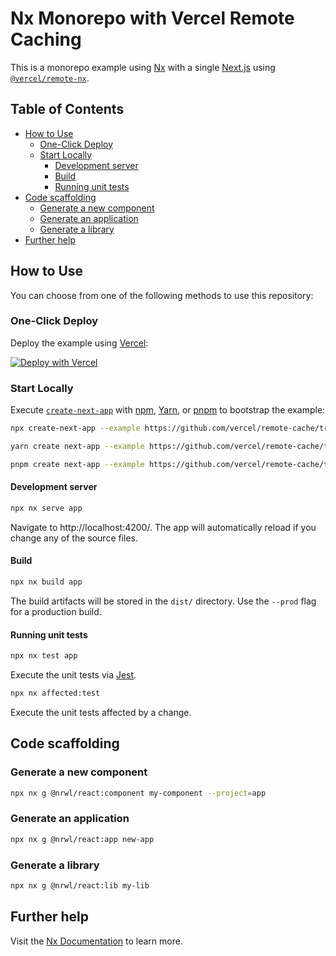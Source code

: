 # Nx Monorepo with Vercel Remote Caching

This is a monorepo example using [Nx](https://nx.dev) with a single [Next.js](https://nextjs.org/) using [`@vercel/remote-nx`](../../packages/remote-nx).

## Table of Contents
<!-- START doctoc generated TOC please keep comment here to allow auto update -->
<!-- DON'T EDIT THIS SECTION, INSTEAD RE-RUN doctoc TO UPDATE -->

- [How to Use](#how-to-use)
  - [One-Click Deploy](#one-click-deploy)
  - [Start Locally](#start-locally)
    - [Development server](#development-server)
    - [Build](#build)
    - [Running unit tests](#running-unit-tests)
- [Code scaffolding](#code-scaffolding)
  - [Generate a new component](#generate-a-new-component)
  - [Generate an application](#generate-an-application)
  - [Generate a library](#generate-a-library)
- [Further help](#further-help)

<!-- END doctoc generated TOC please keep comment here to allow auto update -->

## How to Use

You can choose from one of the following methods to use this repository:

### One-Click Deploy

Deploy the example using [Vercel](https://vercel.com?utm_source=github&utm_medium=readme&utm_campaign=vercel-examples):

[![Deploy with Vercel](https://vercel.com/button)](https://vercel.com/new/git/external?repository-url=https://github.com/vercel/remote-cache/tree/main/examples/nx&project-name=nx-monorepo-with-vercel-cache&output-directory=dist%2Fapps%2Fapp%2F.next&build-command=npx%20nx%20build%20app%20--prod&repository-name=nx-monorepo)


### Start Locally

Execute [`create-next-app`](https://github.com/vercel/next.js/tree/canary/packages/create-next-app) with [npm](https://docs.npmjs.com/cli/init), [Yarn](https://yarnpkg.com/lang/en/docs/cli/create/), or [pnpm](https://pnpm.io) to bootstrap the example:

```bash
npx create-next-app --example https://github.com/vercel/remote-cache/tree/main/examples/nx nx-monorepo
```

```bash
yarn create next-app --example https://github.com/vercel/remote-cache/tree/main/examples/nx nx-monorepo
```

```bash
pnpm create next-app --example https://github.com/vercel/remote-cache/tree/main/examples/nx nx-monorepo
```

#### Development server

```bash
npx nx serve app
```
Navigate to http://localhost:4200/. The app will automatically reload if you change any of the source files.

#### Build

```bash
npx nx build app
```
The build artifacts will be stored in the `dist/` directory. Use the `--prod` flag for a production build.

#### Running unit tests

```bash
npx nx test app
```
Execute the unit tests via [Jest](https://jestjs.io).

```bash
npx nx affected:test
```
Execute the unit tests affected by a change.

## Code scaffolding

### Generate a new component

```bash
npx nx g @nrwl/react:component my-component --project=app
```

### Generate an application

```bash
npx nx g @nrwl/react:app new-app
``` 

### Generate a library

```bash
npx nx g @nrwl/react:lib my-lib
```

## Further help

Visit the [Nx Documentation](https://nx.dev) to learn more.

